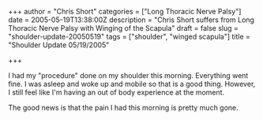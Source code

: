 +++
author = "Chris Short"
categories = ["Long Thoracic Nerve Palsy"]
date = 2005-05-19T13:38:00Z
description = "Chris Short suffers from Long Thoracic Nerve Palsy with Winging of the Scapula"
draft = false
slug = "shoulder-update-20050519"
tags = ["shoulder", "winged scapula"]
title = "Shoulder Update 05/19/2005"

+++

I had my "procedure" done on my shoulder this morning. Everything went fine. I was asleep and woke up and mobile so that is a good thing. However, I still feel like I'm having an out of body experience at the moment.

The good news is that the pain I had this morning is pretty much gone.